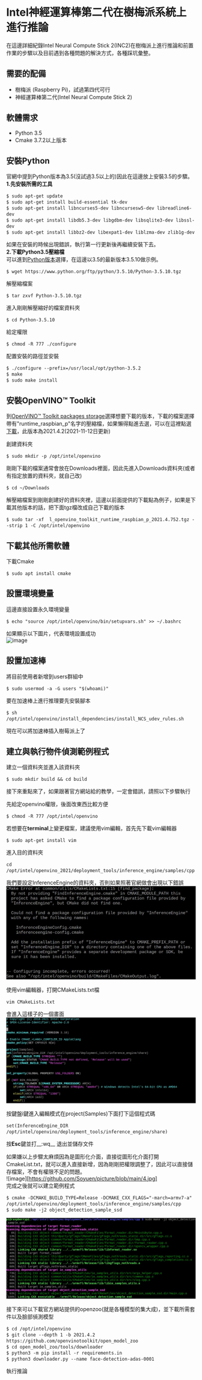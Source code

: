 # Intel神經運算棒第二代在樹梅派系統上進行推論
在這邊詳細紀錄Intel Neural Compute Stick 2(INC2)在樹梅派上進行推論和前置作業的步驟以及目前遇到各種問題的解決方式，各種踩坑彙整。
## 需要的配備
* 樹梅派 (Raspberry Pi)，試過第四代可行
* 神經運算棒第二代(Intel Neural Compute Stick 2)

## 軟體需求
* Python 3.5
* Cmake  3.7.2以上版本

## 安裝Python
官網中提到Python版本為3.5(沒試過3.5以上的)因此在這邊放上安裝3.5的步驟。  
**1.先安裝所需的工具**
```
$ sudo apt-get update
$ sudo apt-get install build-essential tk-dev
$ sudo apt-get install libncurses5-dev libncursesw5-dev libreadline6-dev
$ sudo apt-get install libdb5.3-dev libgdbm-dev libsqlite3-dev libssl-dev
$ sudo apt-get install libbz2-dev libexpat1-dev liblzma-dev zlib1g-dev
```
如果在安裝的時候出現錯誤，執行第一行更新後再繼續安裝下去。  
**2.下載Python3.5壓縮檔**  
可以進到[Python版本](https://www.python.org/ftp/python/)選擇，在這邊以3.5的最新版本3.5.10做示例。
```
$ wget https://www.python.org/ftp/python/3.5.10/Python-3.5.10.tgz
```
解壓縮檔案
```
$ tar zxvf Python-3.5.10.tgz
```
進入剛剛解壓縮好的檔案資料夾
```
$ cd Python-3.5.10
```
給定權限
```
$ chmod -R 777 ./configure
```
配置安裝的路徑並安裝
```
$ ./configure --prefix=/usr/local/opt/python-3.5.2
$ make
$ sudo make install
```
## 安裝OpenVINO™ Toolkit
到[OpenVINO™ Toolkit packages storage](https://storage.openvinotoolkit.org/repositories/openvino/packages/)選擇想要下載的版本，下載的檔案選擇帶有"runtime_raspbian_p"名字的壓縮檔，如果懶得點進去選，可以在這裡點選[下載](https://storage.openvinotoolkit.org/repositories/openvino/packages/2021.4.2/l_openvino_toolkit_runtime_raspbian_p_2021.4.752.tgz)，此版本為2021.4.2(2021-11-12日更新)  

創建資料夾
```
$ sudo mkdir -p /opt/intel/openvino
```
剛剛下載的檔案通常會放在Downloads裡面，因此先進入Downloads資料夾(或者有指定放置的資料夾，就自己改)
```
$ cd ~/Downloads
```
解壓縮檔案到剛剛創建好的資料夾裡，這邊以前面提供的下載點為例子，如果是下載其他版本的話，把下面tgz檔改成自己下載的版本
```
$ sudo tar -xf  l_openvino_toolkit_runtime_raspbian_p_2021.4.752.tgz --strip 1 -C /opt/intel/openvino
```
## 下載其他所需軟體
下載Cmake
```
$ sudo apt install cmake
```
## 設置環境變量
這邊直接設置永久環境變量
```
$ echo "source /opt/intel/openvino/bin/setupvars.sh" >> ~/.bashrc
```
如果顯示以下圖片，代表環境設置成功  
![image](https://github.com/Soyuen/picture/blob/main/1.jpg)  

## 設置加速棒
將目前使用者新增到users群組中
```
$ sudo usermod -a -G users "$(whoami)"
```
要在加速棒上進行推理要先安裝腳本
```
$ sh /opt/intel/openvino/install_dependencies/install_NCS_udev_rules.sh
```

現在可以將加速棒插入樹莓派上了
## 建立與執行物件偵測範例程式
建立一個資料夾並進入該資料夾
```
$ sudo mkdir build && cd build
```
接下來重點來了，如果跟著官方網站給的教學，一定會錯誤，請照以下步驟執行

先給定openvino權限，後面改東西比較方便
```
$ chmod -R 777 /opt/intel/openvino
```
若想要在**terminal**上變更檔案，建議使用vim編輯，首先先下載vim編輯器
```
$ sudo apt-get install vim
```
進入目的資料夾
```
cd /opt/intel/openvino_2021/deployment_tools/inference_engine/samples/cpp
```
我們要設定InferenceEngine的資料夾，否則如果照著官網做會出現以下錯誤  
![image](https://github.com/Soyuen/picture/blob/main/2.jpg)  


使用vim編輯器，打開CMakeLists.txt檔
```
vim CMakeLists.txt
```
會進入這樣子的一個畫面  
![image](https://github.com/Soyuen/picture/blob/main/3.jpg)  

按鍵盤i鍵進入編輯模式在project(Samples)下面打下這個程式碼
```
set(InferenceEngine_DIR /opt/intel/openvino/deployment_tools/inference_engine/share)
```
按**Esc**鍵並打__:wq__ 退出並儲存文件  

如果嫌以上步驟太麻煩因為是圖形化介面，直接從圖形化介面打開CmakeList.txt，就可以進入直接新增，因為剛剛把權限調整了，因此可以直接儲存檔案，不會有權限不足的問題。  
![image][https://github.com/Soyuen/picture/blob/main/4.jpg]  
完成之後就可以建立範例程式
```
$ cmake -DCMAKE_BUILD_TYPE=Release -DCMAKE_CXX_FLAGS="-march=armv7-a" /opt/intel/openvino/deployment_tools/inference_engine/samples/cpp
$ sudo make -j2 object_detection_sample_ssd
```
![image](https://github.com/Soyuen/picture/blob/main/5.jpg)  


接下來可以下載官方網站提供的openzoo(就是各種模型的集大成)，並下載所需套件以及臉部偵測模型
```
$ cd /opt/intel/openvino
$ git clone --depth 1 -b 2021.4.2 https://github.com/openvinotoolkit/open_model_zoo
$ cd open_model_zoo/tools/downloader
$ python3 -m pip install -r requirements.in
$ python3 downloader.py --name face-detection-adas-0001
```
執行推論

